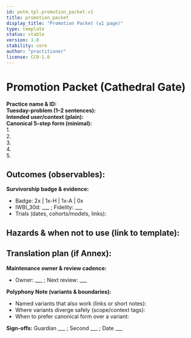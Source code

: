 ```yaml
---
id: potm.tpl.promotion_packet.v1
title: promotion_packet
display_title: "Promotion Packet (≤1 page)"
type: template
status: stable
version: 1.0
stability: core
author: "practitioner"
license: CC0-1.0
---
```


# Promotion Packet (Cathedral Gate)

**Practice name & ID:**  
**Tuesday-problem (1–2 sentences):**  
**Intended user/context (plain):**  
**Canonical 5-step form (minimal):**  
1.  
2.  
3.  
4.  
5.  

**Outcomes (observables):**  
-  

**Survivorship badge & evidence:**  
- Badge: 2x | 1x-H | 1x-A | 0x  
- IWBI_30d: ___ ; Fidelity: ___  
- Trials (dates, cohorts/models, links):  

**Hazards & when not to use (link to template):**  
-  

**Translation plan (if Annex):**  
-  

**Maintenance owner & review cadence:**  
- Owner: ___ ; Next review: ___

**Polyphony Note (variants & boundaries):**  
- Named variants that also work (links or short notes):  
- Where variants diverge safely (scope/context tags):  
- When to prefer canonical form over a variant:

**Sign-offs:** Guardian ___ ; Second ___ ; Date ___
